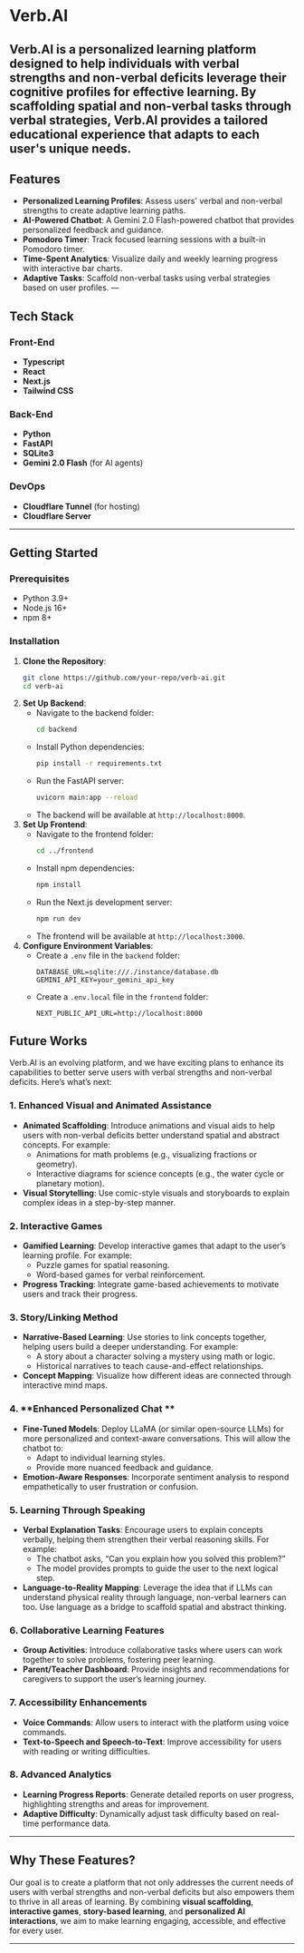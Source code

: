 # Verb.AI
**Verb.AI** is a personalized learning platform designed to help individuals with **verbal strengths and non-verbal deficits** leverage their cognitive profiles for effective learning. By scaffolding spatial and non-verbal tasks through verbal strategies, Verb.AI provides a tailored educational experience that adapts to each user's unique needs.
---
## Features
- **Personalized Learning Profiles**: Assess users' verbal and non-verbal strengths to create adaptive learning paths.
- **AI-Powered Chatbot**: A Gemini 2.0 Flash-powered chatbot that provides personalized feedback and guidance.
- **Pomodoro Timer**: Track focused learning sessions with a built-in Pomodoro timer.
- **Time-Spent Analytics**: Visualize daily and weekly learning progress with interactive bar charts.
- **Adaptive Tasks**: Scaffold non-verbal tasks using verbal strategies based on user profiles.
—
## Tech Stack
### Front-End
- **Typescript**
- **React**
- **Next.js**
- **Tailwind CSS**
### Back-End
- **Python**
- **FastAPI**
- **SQLite3**
- **Gemini 2.0 Flash** (for AI agents)
### DevOps
- **Cloudflare Tunnel** (for hosting)
- **Cloudflare Server**
---
## Getting Started
### Prerequisites
- Python 3.9+
- Node.js 16+
- npm 8+

### Installation
1. **Clone the Repository**:
   ```bash
   git clone https://github.com/your-repo/verb-ai.git
   cd verb-ai
   ```
2. **Set Up Backend**:
   - Navigate to the backend folder:
     ```bash
     cd backend
     ```
   - Install Python dependencies:
     ```bash
     pip install -r requirements.txt
     ```
   - Run the FastAPI server:
     ```bash
     uvicorn main:app --reload
     ```
   - The backend will be available at `http://localhost:8000`.
3. **Set Up Frontend**:
   - Navigate to the frontend folder:
     ```bash
     cd ../frontend
     ```
   - Install npm dependencies:
     ```bash
     npm install
     ```
   - Run the Next.js development server:
     ```bash
     npm run dev
     ```
   - The frontend will be available at `http://localhost:3000`.
4. **Configure Environment Variables**:
   - Create a `.env` file in the `backend` folder:
     ```env
     DATABASE_URL=sqlite:///./instance/database.db
     GEMINI_API_KEY=your_gemini_api_key
     ```
   - Create a `.env.local` file in the `frontend` folder:
     ```env
     NEXT_PUBLIC_API_URL=http://localhost:8000
     ```

## Future Works

Verb.AI is an evolving platform, and we have exciting plans to enhance its capabilities to better serve users with verbal strengths and non-verbal deficits. Here’s what’s next:

### 1. **Enhanced Visual and Animated Assistance**
   - **Animated Scaffolding**: Introduce animations and visual aids to help users with non-verbal deficits better understand spatial and abstract concepts. For example:
     - Animations for math problems (e.g., visualizing fractions or geometry).
     - Interactive diagrams for science concepts (e.g., the water cycle or planetary motion).
   - **Visual Storytelling**: Use comic-style visuals and storyboards to explain complex ideas in a step-by-step manner.

### 2. **Interactive Games**
   - **Gamified Learning**: Develop interactive games that adapt to the user’s learning profile. For example:
     - Puzzle games for spatial reasoning.
     - Word-based games for verbal reinforcement.
   - **Progress Tracking**: Integrate game-based achievements to motivate users and track their progress.

### 3. **Story/Linking Method**
   - **Narrative-Based Learning**: Use stories to link concepts together, helping users build a deeper understanding. For example:
     - A story about a character solving a mystery using math or logic.
     - Historical narratives to teach cause-and-effect relationships.
   - **Concept Mapping**: Visualize how different ideas are connected through interactive mind maps.

### 4. **Enhanced Personalized Chat **
   - **Fine-Tuned Models**: Deploy LLaMA (or similar open-source LLMs) for more personalized and context-aware conversations. This will allow the chatbot to:
     - Adapt to individual learning styles.
     - Provide more nuanced feedback and guidance.
   - **Emotion-Aware Responses**: Incorporate sentiment analysis to respond empathetically to user frustration or confusion.

### 5. **Learning Through Speaking**
   - **Verbal Explanation Tasks**: Encourage users to explain concepts verbally, helping them strengthen their verbal reasoning skills. For example:
     - The chatbot asks, “Can you explain how you solved this problem?”
     - The model provides prompts to guide the user to the next logical step.
   - **Language-to-Reality Mapping**: Leverage the idea that if LLMs can understand physical reality through language, non-verbal learners can too. Use language as a bridge to scaffold spatial and abstract thinking.

### 6. **Collaborative Learning Features**
   - **Group Activities**: Introduce collaborative tasks where users can work together to solve problems, fostering peer learning.
   - **Parent/Teacher Dashboard**: Provide insights and recommendations for caregivers to support the user’s learning journey.

### 7. **Accessibility Enhancements**
   - **Voice Commands**: Allow users to interact with the platform using voice commands.
   - **Text-to-Speech and Speech-to-Text**: Improve accessibility for users with reading or writing difficulties.

### 8. **Advanced Analytics**
   - **Learning Progress Reports**: Generate detailed reports on user progress, highlighting strengths and areas for improvement.
   - **Adaptive Difficulty**: Dynamically adjust task difficulty based on real-time performance data.

---

## Why These Features?
Our goal is to create a platform that not only addresses the current needs of users with verbal strengths and non-verbal deficits but also empowers them to thrive in all areas of learning. By combining **visual scaffolding**, **interactive games**, **story-based learning**, and **personalized AI interactions**, we aim to make learning engaging, accessible, and effective for every user.

---
